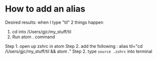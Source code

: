 # How to add an alias
Desired results: when I type "til" 2 things happen
1. cd into /Users/gjc/my_stuff/til
2. Run atom . command

Step 1. open up zshrc in atom
Step 2. add the following : alias til="cd /Users/gjc/my_stuff/til && atom ."
Step 2. type `source .zshrc` into terminal
